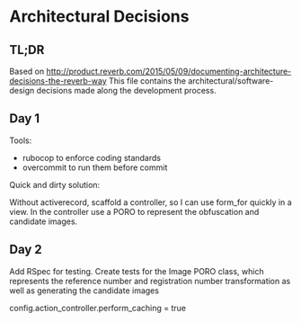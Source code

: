 # Architectural Decisions #

## TL;DR ##

Based on http://product.reverb.com/2015/05/09/documenting-architecture-decisions-the-reverb-way
This file contains the architectural/software-design decisions made along the development process.

## Day 1 ##

Tools:

* rubocop to enforce coding standards
* overcommit to run them before commit

Quick and dirty solution:

Without activerecord, scaffold a controller, so I can use form_for quickly in a view.
In the controller use a PORO to represent the obfuscation and candidate images.

## Day 2 ##

Add RSpec for testing.
Create tests for the Image PORO class, which represents the reference number and registration number transformation as
well as generating the candidate images

config.action_controller.perform_caching = true
